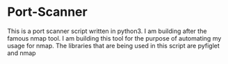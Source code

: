 # Port-Scanner
This is a port scanner script written in python3. I am building after the famous nmap tool. I am building this tool for the purpose of automating my usage for nmap. The libraries that are being used in this script are pyfiglet and nmap
 
